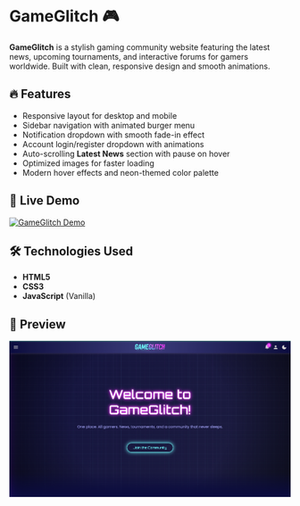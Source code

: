 # GameGlitch 🎮

**GameGlitch** is a stylish gaming community website featuring the latest news, upcoming tournaments, and interactive forums for gamers worldwide. Built with clean, responsive design and smooth animations.

## 🔥 Features

- Responsive layout for desktop and mobile
- Sidebar navigation with animated burger menu
- Notification dropdown with smooth fade-in effect
- Account login/register dropdown with animations
- Auto-scrolling **Latest News** section with pause on hover
- Optimized images for faster loading
- Modern hover effects and neon-themed color palette

## 🚀 Live Demo

<p align="left">
  <a href="https://joongie11.github.io/gameglitch-site/">
    <img src="https://img.shields.io/badge/VIEW%20SITE-GameGlitch-blueviolet?style=for-the-badge&logo=github" alt="GameGlitch Demo" />
  </a>
</p>


## 🛠️ Technologies Used

- **HTML5**  
- **CSS3**  
- **JavaScript** (Vanilla)  

## 📸 Preview
![GameGlitch site](assets/preview.png)


